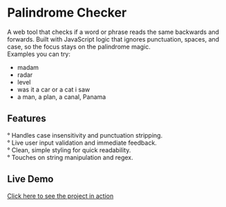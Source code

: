 # Palindrome Checker
A web tool that checks if a word or phrase reads the same backwards and forwards. Built with JavaScript logic that ignores punctuation, spaces, and case, so the focus stays on the palindrome magic.  
Examples you can try:  
- madam  
- radar  
- level  
- was it a car or a cat i saw  
- a man, a plan, a canal, Panama  

## Features
° Handles case insensitivity and punctuation stripping.  
° Live user input validation and immediate feedback.  
° Clean, simple styling for quick readability.  
° Touches on string manipulation and regex.

## Live Demo
[Click here to see the project in action](https://juanman2099.github.io/Palindrome-Checker/)
